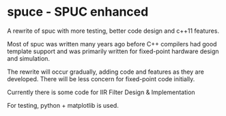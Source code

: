 # spuce - SPUC enhanced
A rewrite of spuc with more testing, better code design and c++11 features.

Most of spuc was written many years ago before C++ compilers had good template support and was primarily written for fixed-point hardware design and simulation.

The rewrite will occur gradually, adding code and features as they are developed.
There will be less concern for fixed-point code initially.

Currently there is some code for IIR Filter Design & Implementation

For testing, python + matplotlib is used.